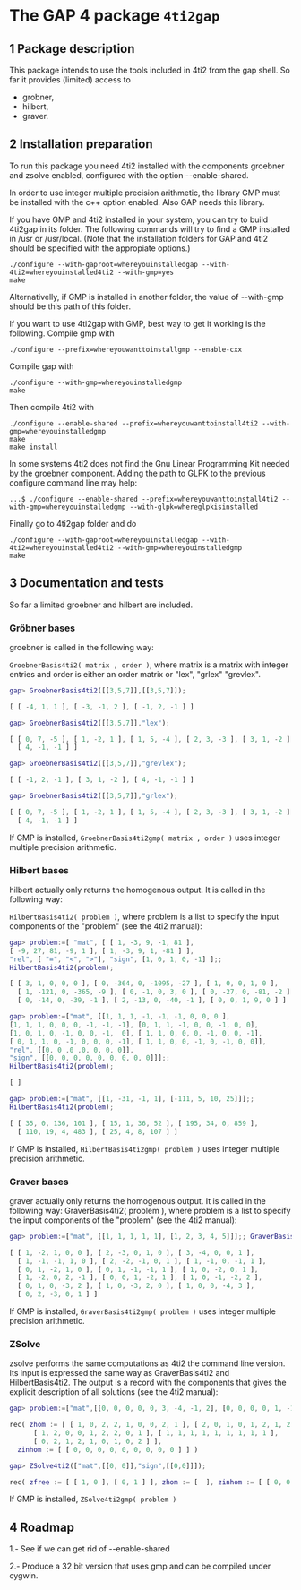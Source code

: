 The GAP 4 package `4ti2gap`
===========================

1 Package description
---------------------
This package intends to use the tools included in 4ti2 from the gap shell. 
So far it provides (limited) access to

* grobner,
* hilbert,
* graver.


2 Installation preparation
--------------------------

To run this package you need 4ti2 installed with the components groebner and zsolve enabled, configured with the option --enable-shared.

In order to use integer multiple precision arithmetic, the library GMP must be installed with the c++ option enabled. Also GAP needs this library. 

If you have GMP and 4ti2 installed in your system, you can try to build 4ti2gap in its folder. The following commands will try to find a GMP installed in /usr or /usr/local. (Note that the installation folders for GAP and 4ti2 should be specified with the appropiate options.)

	./configure --with-gaproot=whereyouinstalledgap --with-4ti2=whereyouinstalled4ti2 --with-gmp=yes
	make

Alternativelly, if GMP is installed in another folder, the value of --with-gmp should be this path of this folder.

If you want to use 4ti2gap with GMP, best way to get it working is the following. Compile gmp with

	./configure --prefix=whereyouwanttoinstallgmp --enable-cxx 

Compile gap with

	./configure --with-gmp=whereyouinstalledgmp
	make

Then compile 4ti2 with

	./configure --enable-shared --prefix=whereyouwanttoinstall4ti2 --with-gmp=whereyouinstalledgmp
	make
	make install

In some systems 4ti2 does not find the Gnu Linear Programming Kit needed by the groebner component. Adding the path to GLPK to the previous configure command line may help:

	...$ ./configure --enable-shared --prefix=whereyouwanttoinstall4ti2 --with-gmp=whereyouinstalledgmp --with-glpk=whereglpkisinstalled

Finally go to 4ti2gap folder and do

	./configure --with-gaproot=whereyouinstalledgap --with-4ti2=whereyouinstalled4ti2 --with-gmp=whereyouinstalledgmp
	make


3 Documentation and tests
-------------------------

So far a limited groebner and hilbert are included. 

### Gröbner bases

groebner is called in the following way:

`GroebnerBasis4ti2( matrix , order )`, where matrix is a matrix with integer entries and order is either an order matrix or "lex", "grlex" "grevlex".

```gap
gap> GroebnerBasis4ti2([[3,5,7]],[[3,5,7]]);

[ [ -4, 1, 1 ], [ -3, -1, 2 ], [ -1, 2, -1 ] ]

gap> GroebnerBasis4ti2([[3,5,7]],"lex");    

[ [ 0, 7, -5 ], [ 1, -2, 1 ], [ 1, 5, -4 ], [ 2, 3, -3 ], [ 3, 1, -2 ], 
  [ 4, -1, -1 ] ]

gap> GroebnerBasis4ti2([[3,5,7]],"grevlex");

[ [ -1, 2, -1 ], [ 3, 1, -2 ], [ 4, -1, -1 ] ]

gap> GroebnerBasis4ti2([[3,5,7]],"grlex");  

[ [ 0, 7, -5 ], [ 1, -2, 1 ], [ 1, 5, -4 ], [ 2, 3, -3 ], [ 3, 1, -2 ], 
  [ 4, -1, -1 ] ]
```
If GMP is installed, `GroebnerBasis4ti2gmp( matrix , order )` uses integer multiple precision arithmetic.

### Hilbert bases

hilbert actually only returns the homogenous output. It is called in the following way:

`HilbertBasis4ti2( problem )`, where problem is a list to specify the input components of the "problem" (see the 4ti2 manual):

```gap
gap> problem:=[ "mat", [ [ 1, -3, 9, -1, 81 ], 
[ -9, 27, 81, -9, 1 ], [ 1, -3, 9, 1, -81 ] ], 
"rel", [ "=", "<", ">"], "sign", [1, 0, 1, 0, -1] ];; 
HilbertBasis4ti2(problem);

[ [ 3, 1, 0, 0, 0 ], [ 0, -364, 0, -1095, -27 ], [ 1, 0, 0, 1, 0 ], 
  [ 1, -121, 0, -365, -9 ], [ 0, -1, 0, 3, 0 ], [ 0, -27, 0, -81, -2 ], 
  [ 0, -14, 0, -39, -1 ], [ 2, -13, 0, -40, -1 ], [ 0, 0, 1, 9, 0 ] ]

gap> problem:=["mat", [[1, 1, 1, -1, -1, -1, 0, 0, 0 ], 
[1, 1, 1, 0, 0, 0, -1, -1, -1], [0, 1, 1, -1, 0, 0, -1, 0, 0], 
[1, 0, 1, 0, -1, 0, 0, -1,  0], [ 1, 1, 0, 0, 0, -1, 0, 0, -1], 
[ 0, 1, 1, 0, -1, 0, 0, 0, -1], [ 1, 1, 0, 0, -1, 0, -1, 0, 0]], 
"rel", [[0, 0 ,0 ,0, 0, 0, 0]], 
"sign", [[0, 0, 0, 0, 0, 0, 0, 0, 0]]];; 
HilbertBasis4ti2(problem);

[ ]

gap> problem:=["mat", [[1, -31, -1, 1], [-111, 5, 10, 25]]];;
HilbertBasis4ti2(problem);

[ [ 35, 0, 136, 101 ], [ 15, 1, 36, 52 ], [ 195, 34, 0, 859 ], 
  [ 110, 19, 4, 483 ], [ 25, 4, 8, 107 ] ]
```

If GMP is installed, `HilbertBasis4ti2gmp( problem )` uses integer multiple precision arithmetic.

### Graver bases

graver actually only returns the homogenous output. It is called in the following way:
GraverBasis4ti2( problem ), where problem is a list to specify the input components of the "problem" (see the 4ti2 manual):

```gap
gap> problem:=["mat", [[1, 1, 1, 1, 1], [1, 2, 3, 4, 5]]];; GraverBasis4ti2( problem );

[ [ 1, -2, 1, 0, 0 ], [ 2, -3, 0, 1, 0 ], [ 3, -4, 0, 0, 1 ], 
  [ 1, -1, -1, 1, 0 ], [ 2, -2, -1, 0, 1 ], [ 1, -1, 0, -1, 1 ], 
  [ 0, 1, -2, 1, 0 ], [ 0, 1, -1, -1, 1 ], [ 1, 0, -2, 0, 1 ], 
  [ 1, -2, 0, 2, -1 ], [ 0, 0, 1, -2, 1 ], [ 1, 0, -1, -2, 2 ], 
  [ 0, 1, 0, -3, 2 ], [ 1, 0, -3, 2, 0 ], [ 1, 0, 0, -4, 3 ], 
  [ 0, 2, -3, 0, 1 ] ]
```
  
If GMP is installed, `GraverBasis4ti2gmp( problem )` uses integer multiple precision arithmetic.

### ZSolve 

zsolve performs the same computations as 4ti2 the command line version. Its input is expressed the same way as GraverBasis4ti2 and HilbertBasis4ti2. The output is a record with the components that gives the explicit description of all solutions (see the 4ti2 manual):

```gap
gap> problem:=["mat",[[0, 0, 0, 0, 0, 3, -4, -1, 2], [0, 0, 0, 0, 1, -1, 1, 0, -1], [0, 0, 0, 1, 2, 0, 0, -1, -2], [0, 0, 1, 0, 1, 0, 0, -1, -1], [0, 1, 2, 0, 0, 0, 0, -1, -2], [1, 0, 2, 0, 0, 0, 0, -2, -1], [-2, 0, -2, 0, 0, 0, 0, 3, 0], [-2, 0, 0, 0, 0, 0, 0, 1, 0], [0, 0, -2, 0, 0, 0, 0, 1, 0], [0, 0, 0, 0, 0, 0, 0, -1, 0]], "rel", [[0, 0, 0, 0, 0, 0, -1, -1, -1, -1]], "sign", [[0, 0, 0, 0, 0, 0, 0, 0, 0]]];; ZSolve4ti2(problemzso);

rec( zhom := [ [ 1, 0, 2, 2, 1, 0, 0, 2, 1 ], [ 2, 0, 1, 0, 1, 2, 1, 2, 0 ], 
      [ 1, 2, 0, 0, 1, 2, 2, 0, 1 ], [ 1, 1, 1, 1, 1, 1, 1, 1, 1 ], 
      [ 0, 2, 1, 2, 1, 0, 1, 0, 2 ] ], 
  zinhom := [ [ 0, 0, 0, 0, 0, 0, 0, 0, 0 ] ] )

gap> ZSolve4ti2(["mat",[[0, 0]],"sign",[[0,0]]]);

rec( zfree := [ [ 1, 0 ], [ 0, 1 ] ], zhom := [  ], zinhom := [ [ 0, 0 ] ] )
```

If GMP is installed, `ZSolve4ti2gmp( problem )` 

4 Roadmap
---------
1.- See if we can get rid of --enable-shared

2.- Produce a 32 bit version that uses gmp and can be compiled under cygwin.

